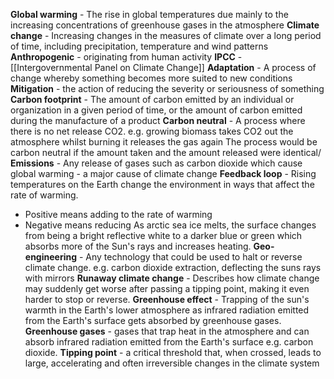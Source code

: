 **Global warming** - The rise in global temperatures due mainly to the increasing concentrations of greenhouse gases in the atmosphere
**Climate change** - Increasing changes in the measures of climate over a long period of time, including precipitation, temperature and wind patterns
**Anthropogenic** - originating from human activity
**IPCC** - [[Intergovernmental Panel on Climate Change]]
**Adaptation** - A process of change whereby something becomes more suited to new conditions
**Mitigation** - the action of reducing the severity or seriousness of something
**Carbon footprint** - The amount of carbon emitted by an individual or organization in a given period of time, or the amount of carbon emitted during the manufacture of a product
**Carbon neutral** - A process where there is no net release CO2. e.g. growing biomass takes CO2 out the atmosphere whilst burning it releases the gas again
The process would be carbon neutral if the amount taken and the amount released were identical/
**Emissions** - Any release of gases such as carbon dioxide which cause global warming - a major cause of climate change
**Feedback loop** - Rising temperatures on the Earth change the environment in ways that affect the rate of warming.
- Positive means adding to the rate of warming
- Negative means reducing
As arctic sea ice melts, the surface changes from being a bright reflective white to a darker blue or green which absorbs more of the Sun's rays and increases heating.
**Geo-engineering** - Any technology that could be used to halt or reverse climate change. e.g. carbon dioxide extraction, deflecting the suns rays with mirrors
**Runaway climate change** - Describes how climate change may suddenly get worse after passing a tipping point, making it even harder to stop or reverse.
**Greenhouse effect** - Trapping of the sun's warmth in the Earth's lower atmosphere as infrared radiation emitted from the Earth's surface gets absorbed by greenhouse gases.
**Greenhouse gases** - gases that trap heat in the atmosphere and can absorb infrared radiation emitted from the Earth's surface e.g. carbon dioxide.
**Tipping point** - a critical threshold that, when crossed, leads to large, accelerating and often irreversible changes in the climate system